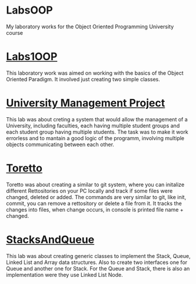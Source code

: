 # LabsOOP
My laboratory works for the Object Oriented Programming University course

# [Labs1OOP](https://github.com/LiviuTofan/OOPLabs/tree/main/Lab1)
This laboratory work was aimed on working with the basics of the Object Oriented Paradigm. It involved just creating two simple classes.

# [University Management Project](https://github.com/LiviuTofan/OOPLabs/tree/main/Lab2)
This lab was about creting a system that would allow the management of a University, including faculties, each having multiple student groups and each student group having multiple students.
The task was to make it work errorless and to mantain a good logic of the programm, involving multiple objects communicating between each other.

# [Toretto](https://github.com/LiviuTofan/OOPLabs/tree/main/Lab3)
Toretto was about creating a similar to git system, where you can initalize different Rettositories on your PC locally and track if some files were changed, deleted or added.
The commands are very similar to git, like init, commit, you can remove a rettository or
delete a file from it. It tracks the changes into files, when change occurs, in console is printed file name + changed.

# [StacksAndQueue](https://github.com/LiviuTofan/OOPLabs/tree/main/Lab4)
This lab was about creating generic classes to implement the Stack, Queue, Linked List and Array data structures. Also to create two interfaces one for Queue and another one for Stack.
For the Queue and Stack, there is also an implementation were they use Linked List Node.
